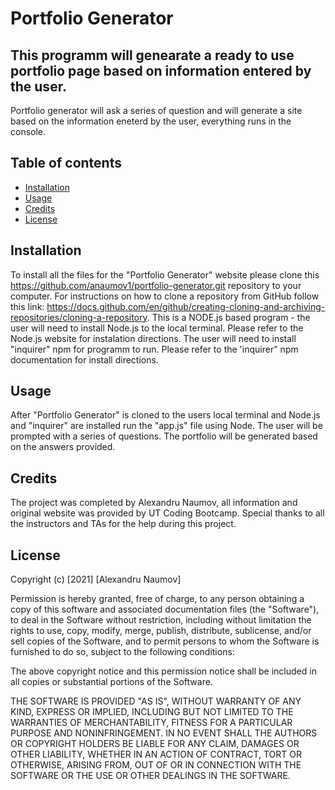 # Portfolio Generator


## This programm will genearate a ready to use portfolio page based on information entered by the user.
Portfolio generator will ask a series of question and will generate a site based on the information eneterd by the user, everything runs in the console.
                                               
                                                                


## Table of contents
* [Installation](#installation)
* [Usage](#usage)
* [Credits](#credits)
* [License](#license)


## Installation

To install all the files for the "Portfolio Generator" website please clone this https://github.com/anaumov1/portfolio-generator.git repository to your computer. For instructions on how to clone a repository from GitHub follow this link: https://docs.github.com/en/github/creating-cloning-and-archiving-repositories/cloning-a-repository.
This is a NODE.js based program - the user will need to install Node.js to the local terminal. Please refer to the Node.js website for instalation directions.
The user will need to install "inquirer" npm for programm to run. Please refer to the 'inquirer" npm documentation for install directions.

## Usage

After "Portfolio Generator" is cloned to the users local terminal and Node.js and "inquirer" are installed run the "app.js" file using Node. The user will be prompted with a series of questions. The portfolio will be generated based on the answers provided.


## Credits

The project was completed by Alexandru Naumov, all information and original website was provided by UT Coding Bootcamp. Special thanks to all the instructors and TAs for the help during this project.

## License

Copyright (c) [2021] [Alexandru Naumov]

Permission is hereby granted, free of charge, to any person obtaining a copy
of this software and associated documentation files (the "Software"), to deal
in the Software without restriction, including without limitation the rights
to use, copy, modify, merge, publish, distribute, sublicense, and/or sell
copies of the Software, and to permit persons to whom the Software is
furnished to do so, subject to the following conditions:

The above copyright notice and this permission notice shall be included in all
copies or substantial portions of the Software.

THE SOFTWARE IS PROVIDED "AS IS", WITHOUT WARRANTY OF ANY KIND, EXPRESS OR
IMPLIED, INCLUDING BUT NOT LIMITED TO THE WARRANTIES OF MERCHANTABILITY,
FITNESS FOR A PARTICULAR PURPOSE AND NONINFRINGEMENT. IN NO EVENT SHALL THE
AUTHORS OR COPYRIGHT HOLDERS BE LIABLE FOR ANY CLAIM, DAMAGES OR OTHER
LIABILITY, WHETHER IN AN ACTION OF CONTRACT, TORT OR OTHERWISE, ARISING FROM,
OUT OF OR IN CONNECTION WITH THE SOFTWARE OR THE USE OR OTHER DEALINGS IN THE
SOFTWARE.
